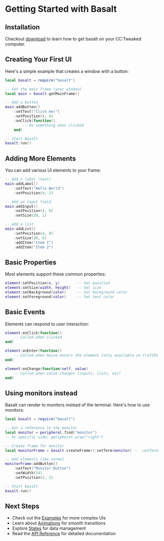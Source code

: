# Getting Started with Basalt

## Installation

Checkout [download](download) to learn how to get basalt on your CC:Tweaked computer.

## Creating Your First UI

Here's a simple example that creates a window with a button:

```lua
local basalt = require("basalt")

-- Get the main frame (your window)
local main = basalt.getMainFrame()

-- Add a button
main:addButton()
    :setText("Click me!")
    :setPosition(4, 4)
    :onClick(function()
        -- Do something when clicked
    end)

-- Start Basalt
basalt.run()
```

## Adding More Elements

You can add various UI elements to your frame:

```lua
-- Add a label (text)
main:addLabel()
    :setText("Hello World")
    :setPosition(4, 2)

-- Add an input field
main:addInput()
    :setPosition(4, 6)
    :setSize(20, 1)

-- Add a list
main:addList()
    :setPosition(4, 8)
    :setSize(20, 6)
    :addItem("Item 1")
    :addItem("Item 2")
```

## Basic Properties

Most elements support these common properties:
```lua
element:setPosition(x, y)        -- Set position
element:setSize(width, height)   -- Set size
element:setBackground(color)     -- Set background color
element:setForeground(color)     -- Set text color
```

## Basic Events

Elements can respond to user interaction:
```lua
element:onClick(function()
    -- Called when clicked
end)

element:onEnter(function()
    -- Called when mouse enters the element (only available on CraftOS-PC)
end)

element:onChange(function(self, value)
    -- Called when value changes (inputs, lists, etc)
end)
```

## Using monitors instead

Basalt can render to monitors instead of the terminal. Here's how to use monitors:

```lua
local basalt = require("basalt")

-- Get a reference to the monitor
local monitor = peripheral.find("monitor") 
-- Or specific side: peripheral.wrap("right")

-- Create frame for monitor
local monitorFrame = basalt.createFrame():setTerm(monitor) -- :setTerm is the important method here

-- Add elements like normal
monitorFrame:addButton()
    :setText("Monitor Button")
    :setWidth(24)
    :setPosition(2, 2)

-- Start Basalt
basalt.run()
```

## Next Steps

- Check out the [Examples](https://github.com/Pyroxenium/Basalt2/tree/main/examples) for more complex UIs
- Learn about [Animations](animations) for smooth transitions
- Explore [States](states) for data management
- Read the [API Reference](/references/main) for detailed documentation